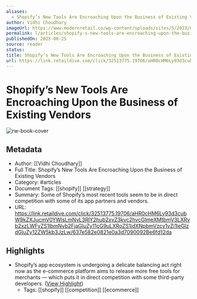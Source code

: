 ```yaml
---
aliases:
  - Shopify’s New Tools Are Encroaching Upon the Business of Existing Vendors
author: Vidhi Choudhary
imageUrl: https://www.modernretail.co/wp-content/uploads/sites/5/2023/03/IMG_8806.jpg
permalink: l/articles/shopify-s-new-tools-are-encroaching-upon-the-business-of-existing-vendors
publishedOn: 2023-08-25
source: reader
status: 
title: Shopify’s New Tools Are Encroaching Upon the Business of Existing Vendors
url: https://link.retaildive.com/click/32513775.19706/aHR0cHM6Ly93d3cubW9kZXJucmV0YWlsLmNvL3RlY2hub2xvZ3kvc2hvcGlmeXMtbmV3LXRvb2xzLWFyZS1lbmNyb2FjaGluZy11cG9uLXRoZS1idXNpbmVzcy1vZi1leGlzdGluZy12ZW5kb3JzLw/637e582e0821e0a3d7090092Be6fd12da
---
```

# Shopify’s New Tools Are Encroaching Upon the Business of Existing Vendors

![rw-book-cover](https://www.modernretail.co/wp-content/uploads/sites/5/2023/03/IMG_8806.jpg)

## Metadata

- Author: [[Vidhi Choudhary]]
- Full Title: Shopify’s New Tools Are Encroaching Upon the Business of Existing Vendors
- Category: #articles
- Document Tags: [[shopify]] [[strategy]]
- Summary: Some of Shopify’s most recent tools seem to be in direct competition with some of its app partners and vendors.
- URL: https://link.retaildive.com/click/32513775.19706/aHR0cHM6Ly93d3cubW9kZXJucmV0YWlsLmNvL3RlY2hub2xvZ3kvc2hvcGlmeXMtbmV3LXRvb2xzLWFyZS1lbmNyb2FjaGluZy11cG9uLXRoZS1idXNpbmVzcy1vZi1leGlzdGluZy12ZW5kb3JzLw/637e582e0821e0a3d7090092Be6fd12da

## Highlights

- Shopify’s app ecosystem is undergoing a delicate balancing act right now as the e-commerce platform aims to release more free tools for merchants — which puts it in direct competition with some third-party developers. ([View Highlight](https://read.readwise.io/read/01h9jk0a4x7fwg8hxs8j9yq551))
    - Tags: [[shopify]] [[competition]] [[ecommerce]]
